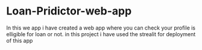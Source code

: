 # Loan-Pridictor-web-app

In this we app i have created a web app where you can check your profile is elligible for loan or not.
in this project i have used the strealit for deployment of this app
